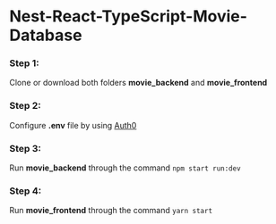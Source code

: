 # Nest-React-TypeScript-Movie-Database
### Step 1: 
Clone or download both folders **movie_backend** and **movie_frontend**
### Step 2: 
Configure **.env** file by using [Auth0](https://auth0.com)
### Step 3: 
Run **movie_backend** through the command ```npm start run:dev```
### Step 4: 
Run **movie_frontend** through the command ```yarn start```
